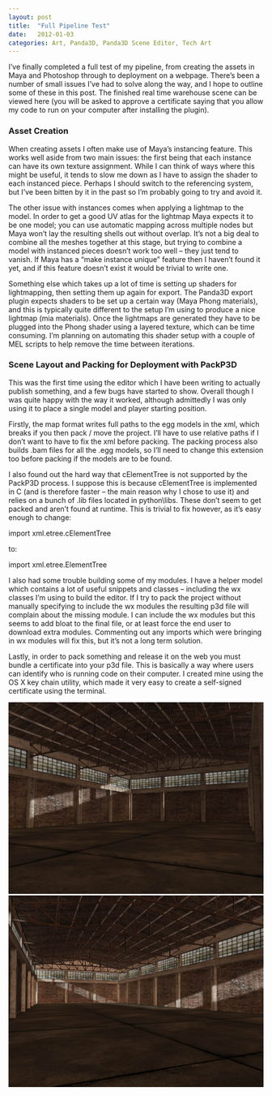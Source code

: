 ```yaml
---
layout: post
title:  "Full Pipeline Test"
date:   2012-01-03
categories: Art, Panda3D, Panda3D Scene Editor, Tech Art
---
```

I’ve finally completed a full test of my pipeline, from creating the assets in Maya and Photoshop through to deployment on a webpage. There’s been a number of small issues I’ve had to solve along the way, and I hope to outline some of these in this post. The finished real time warehouse scene can be viewed here (you will be asked to approve a certificate saying that you allow my code to run on your computer after installing the plugin).

### Asset Creation
When creating assets I often make use of Maya’s instancing feature. This works well aside from two main issues: the first being that each instance can have its own texture assignment. While I can think of ways where this might be useful, it tends to slow me down as I have to assign the shader to each instanced piece. Perhaps I should switch to the referencing system, but I’ve been bitten by it in the past so I’m probably going to try and avoid it.

The other issue with instances comes when applying a lightmap to the model. In order to get a good UV atlas for the lightmap Maya expects it to be one model; you can use automatic mapping across multiple nodes but Maya won’t lay the resulting shells out without overlap. It’s not a big deal to combine all the meshes together at this stage, but trying to combine a model with instanced pieces doesn’t work too well – they just tend to vanish. If Maya has a “make instance unique” feature then I haven’t found it yet, and if this feature doesn’t exist it would be trivial to write one.

Something else which takes up a lot of time is setting up shaders for lightmapping, then setting them up again for export. The Panda3D export plugin expects shaders to be set up a certain way (Maya Phong materials), and this is typically quite different to the setup I’m using to produce a nice lightmap (mia materials). Once the lightmaps are generated they have to be plugged into the Phong shader using a layered texture, which can be time consuming. I’m planning on automating this shader setup with a couple of MEL scripts to help remove the time between iterations.

### Scene Layout and Packing for Deployment with PackP3D
This was the first time using the editor which I have been writing to actually publish something, and a few bugs have started to show. Overall though I was quite happy with the way it worked, although admittedly I was only using it to place a single model and player starting position.

Firstly, the map format writes full paths to the egg models in the xml, which breaks if you then pack / move the project. I’ll have to use relative paths if I don’t want to have to fix the xml before packing. The packing process also builds .bam files for all the .egg models, so I’ll need to change this extension too before packing if the models are to be found.

I also found out the hard way that cElementTree is not supported by the PackP3D process. I suppose this is because cElementTree is implemented in C (and is therefore faster – the main reason why I chose to use it) and relies on a bunch of .lib files located in python\libs. These don’t seem to get packed and aren’t found at runtime. This is trivial to fix however, as it’s easy enough to change:

import xml.etree.cElementTree

to:

import xml.etree.ElementTree

I also had some trouble building some of my modules. I have a helper model which contains a lot of useful snippets and classes – including the wx classes I’m using to build the editor. If I try to pack the project without manually specifying to include the wx modules the resulting p3d file will complain about the missing module. I can include the wx modules but this seems to add bloat to the final file, or at least force the end user to download extra modules. Commenting out any imports which were bringing in wx modules will fix this, but it’s not a long term solution.

Lastly, in order to pack something and release it on the web you must bundle a certificate into your p3d file. This is basically a way where users can identify who is running code on their computer. I created mine using the OS X key chain utility, which made it very easy to create a self-signed certificate using the terminal.

![My helpful screenshot](/assets/warehouseTest01.jpg)![My helpful screenshot](/assets/warehouseTest02.jpg)